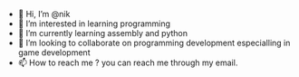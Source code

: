 - 👋 Hi, I’m @nik
- 👀 I’m interested in learning programming
- 🌱 I’m currently learning assembly and python
- 💞️ I’m looking to collaborate on programming development especialling in game development
- 📫 How to reach me ? you can reach me through my email. 

<!---
lNIKE/lNIKE is a ✨ special ✨ repository because its `README.md` (this file) appears on your GitHub profile.
You can click the Preview link to take a look at your changes.
--->
